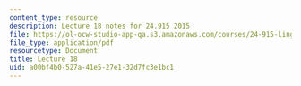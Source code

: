 ```yaml
---
content_type: resource
description: Lecture 18 notes for 24.915 2015
file: https://ol-ocw-studio-app-qa.s3.amazonaws.com/courses/24-915-linguistic-phonetics-fall-2015/a00bf4b0527a41e527e132d7fc3e1bc1_MIT24_915F15_lec18.pdf
file_type: application/pdf
resourcetype: Document
title: Lecture 18
uid: a00bf4b0-527a-41e5-27e1-32d7fc3e1bc1
---
```

